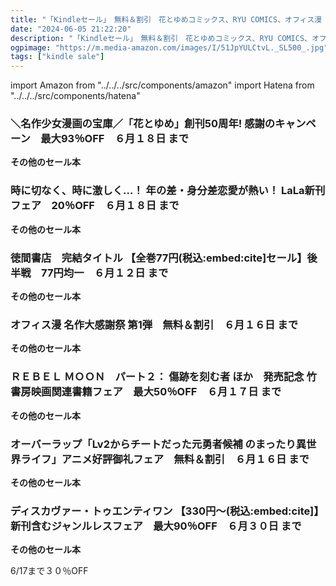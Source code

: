 ```yaml
---
title: "「Kindleセール」　無料＆割引　花とゆめコミックス、RYU COMICS、オフィス漫 、竹書房映画関連、「Lv2からチートだった元勇者候補 のまったり異世界ライフ」、ディスカヴァー・トゥエンティワン"
date: "2024-06-05 21:22:20"
description: "「Kindleセール」　無料＆割引　花とゆめコミックス、RYU COMICS、オフィス漫 、竹書房映画関連、「Lv2からチートだった元勇者候補 のまったり異世界ライフ」、ディスカヴァー・トゥエンティワン"
ogpimage: "https://m.media-amazon.com/images/I/51JpYULCtvL._SL500_.jpg"
tags: ["kindle sale"]
---
```

import Amazon from "../../../src/components/amazon"
import Hatena from "../../../src/components/hatena"





### ＼名作少女漫画の宝庫／「花とゆめ」創刊50周年! 感謝のキャンペーン　最大93％OFF　６月１８日 まで


<Amazon asin="B0BQRHFYRG" />



<Amazon asin="B0BKSNT25L" />



<Amazon asin="B097QMX2PT" />


**その他のセール本**

<Hatena src="https://kyukyunyorituryo.github.io/kindle_sale/20240618s41667/" title=""/>

### 時に切なく、時に激しく…！ 年の差・身分差恋愛が熱い！ LaLa新刊フェア　20％OFF　６月１８日 まで


<Amazon asin="B0B3X7DYZR" />



<Amazon asin="B0CLWZQFXM" />



<Amazon asin="B0CLX2DDMN" />


**その他のセール本**

<Hatena src="https://kyukyunyorituryo.github.io/kindle_sale/20240618s41665/" title=""/>

### 徳間書店　完結タイトル 【全巻77円(税込:embed:cite]セール】後半戦　77円均一　６月１２日 まで


<Amazon asin="B00HFNMHRY" />



<Amazon asin="B013JLFOU2" />



<Amazon asin="B01GURNRNI" />


**その他のセール本**

<Hatena src="https://kyukyunyorituryo.github.io/kindle_sale/20240612s41617/" title=""/>

### オフィス漫 名作大感謝祭 第1弾　無料＆割引　６月１６日 まで


<Amazon asin="B0CW1HL8D2" />



<Amazon asin="B0CLRKWB8W" />



<Amazon asin="B0CLRLBF22" />


**その他のセール本**

<Hatena src="https://kyukyunyorituryo.github.io/kindle_sale/20240616s41614/" title=""/>

### ＲＥＢＥＬ ＭＯＯＮ　パート２： 傷跡を刻む者 ほか　発売記念 竹書房映画関連書籍フェア　最大50％OFF　６月１７日 まで


<Amazon asin="B0D5Q7P5CF" />



<Amazon asin="B0BS98JBW2" />



<Amazon asin="B0BVQY7BSK" />


**その他のセール本**

<Hatena src="https://kyukyunyorituryo.github.io/kindle_sale/20240617s41669/" title=""/>

### オーバーラップ「Lv2からチートだった元勇者候補 のまったり異世界ライフ」アニメ好評御礼フェア　無料＆割引　６月１６日 まで


<Amazon asin="B07TX5WT67" />



<Amazon asin="B01NGZS9XS" />


**その他のセール本**

<Hatena src="https://kyukyunyorituryo.github.io/kindle_sale/20240616s41490/" title=""/>

### ディスカヴァー・トゥエンティワン 【330円～(税込:embed:cite]】新刊含むジャンルレスフェア　最大90％OFF　６月３０日 まで


<Amazon asin="B0CJJFJC9Z" />



<Amazon asin="B0CL8VQYYW" />



<Amazon asin="B09QG6WMWB" />


**その他のセール本**

<Hatena src="https://kyukyunyorituryo.github.io/kindle_sale/20240630s41588/" title=""/>

6/17まで３０％OFF
<Amazon asin="B0BWQS4JGT" />

<Amazon asin="B086DBCGKF" />

